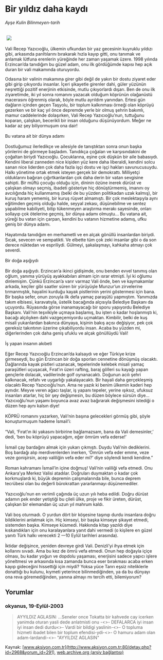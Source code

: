 # Bir yıldız daha kaydı

*Ayşe Kulin Bilinmeyen-tarih*

<div>
 <font>
  <img border="0" height="1" src="/web/20031019162652im_/http://www.aksiyon.com.tr/images/blank.gif"/>
 </font>
 <font class="content">
  <p>
   <img border="0" hspace="5" src="http://web.archive.org/web/20031019162652im_/http://www.aksiyon.com.tr/resim/458/30.jpg" vspace="5"/>
  </p>
 </font>
 <font class="content">
  Vali Recep Yazıcıoğlu, ülkemin ufkundan bir yaz gecesinin kuyruklu yıldızı gibi, arkasında parıltılarını bırakarak hızla kayıp gitti, onu tanımak ve anlamak lütfuna erenlerin yüreğinde her zaman yaşamak üzere. 1998 yılında Erzincan’da tanıdığım bu güzel adam, onu ilk gördüğümde kapısı hep açık duran bir vali makamında oturuyordu.
  <br/>
 </font>
 <p>
  <font class="content">
   Odasına bir valinin makamına girer gibi değil de yakın bir dostu ziyaret eder gibi girip çıkıyordu insanlar. İçeri şikayetle girenler dahi, güler yüzünün neşrettiği pozitif enerjinin etkisinde, mutlu çıkıyorlardı dışarı. Ben de onu ilk ziyaretimde, iki yıl sonra romanını yazacak olduğum köprünün olağanüstü macerasını öğrenmiş olarak, böyle mutlu ayrıldım yanından. Ertesi gün dağların içinden geçen Taşyolu, bir toplum kalkınması örneği olan köprüyü gezerken ve bir kaç yıl önce depremde yerle bir olmuş şehrin bakımlı, mamur caddelerinde dolaşırken, Vali Recep Yazıcıoğlu’nun, tuttuğunu koparan, çalışkan, becerikli bir insan olduğunu düşünüyordum. Meğer ne kadar az şey biliyormuşum ona dair!
   <br/>
   <br/>
   Bu vatana ait bir dünya adamı
   <br/>
   <br/>
   Dostluğumuz ilerledikçe ve ailesiyle de tanıştıktan sonra onun başka yönlerini de görmeye başladım. Tanıdıkça çoğalan ve karşısındakini de çoğaltan biriydi Yazıcıoğlu. Çocuklarına, eşine çok düşkün bir aile babasıydı. Kendini liberal zanneden nice kişiden yüz kere daha liberaldi, kendini solcu sanan nice liderden çok daha fazla işçi dostu ve işçi hakları savunucusuydu. Halkı yönetime ortak etmek isteyen gerçek bir demokrattı. Milliyetçi olduklarını bağıran çığırtkanlardan çok daha derin bir vatan sevgisine sahipti. Bir müftü çocuğu olduğu için, dininin özüne inerek dürüst ve çalışkan olmayı seçmiş, ibadeti gösteriye hiç dönüştürmemiş, imanını oy avcılığında hiç kullanmamış (belki de bu yüzden politikadan uzak kalmış), bir kuruş haram yememiş, bir kuruş rüşvet almamıştı. Bir çok meslektaşıyla aynı eğitimden geçmiş olduğu halde, seyyal zekası, düşünebilme ve sentez yapabilme kabiliyeti, bitip tükenmeyen araştırma merakı sayesinde, onları sollayıp çok ötelerine geçmiş, bir dünya adamı olmuştu… Bu vatana ait, yüreği bu vatan için çarpan, kendini bu vatanın hizmetine adamış, ufku geniş bir dünya adamı.
   <br/>
   <br/>
   Hayatımda tanıdığım en merhametli ve en alçak gönüllü insanlardan biriydi. Sıcak, sevecen ve sempatikti. Ve elbette tüm çok zeki insanlar gibi o da son derece nüktedan ve espriliydi. Gülmeyi, şakalaşmayı, kahkaha atmayı çok severdi.
   <br/>
   <br/>
   Bir doğa aşığıydı
   <br/>
   <br/>
   Bir doğa aşığıydı. Erzincan’a ikinci gidişimde, onu benden evvel tanımış olan oğlum, yanıma yürüyüş ayakkabıları almam için ısrar etmişti. İyi ki oğlumu dinlemişim. Çünkü Erzincan’a varır varmaz Vali önde, ben ve kaymakamlar arkada, keçiler gibi saatler süren bir yürüyüşle Munzur’un zirvelerine tırmanmıştık, hayalini kurduğu kayak pistlerinin yerini göstermesi için bana. Bir başka sefer, onun zoruyla ilk defa yamaç paraşütü yapmıştım. Yanımızda takım elbisesi, karavatıyla, üstelik bacağında alçısıyla Belediye Başkanı da uçuyordu. Rüyasında görse inanamayacağı bir sporu yapıyordu Belediye Başkanı. Vali’nin teşvikiyle uçmaya başlamış, bu işten o kadar hoşlanmıştı ki, bacağı alçılıyken dahi vazgeçemiyordu uçmaktan. Kimbilir, belki de kuş misali yukarılardan bakınca dünyaya, kişinin bakış açısı değişiyor, pek çok gereksiz takıntının üzerine çıkabiliyordu insan. Acaba bu yüzden mi, diğerlerinden çok daha geniş ufuklu ve alçak gönüllüydü Vali!
   <br/>
   <br/>
   İş yapan insanın akıbeti
   <br/>
   <br/>
   Eğer Recep Yazıcıoğlu Erzincan’da kalsaydı ve eğer Türkiye krize girmeseydi, bu gün Erzincan bir doğa sporları cennetine dönüşmüş olacaktı. Dağlarında kayak pistleri uzanacak, tepelerinde kelebek misali yamaç paraşütleri uçuşacak, Fırat’ın üzeri rafting, baraj gölleri su kayağı yapan gençlerle dolacak, vadilerinde golf oynanacaktı. Doğunun acılı şehri kalkınacak, refahı ve uygarlığı yakalayacaktı. Bir hayali daha gerçekleşmiş olacaktı Recep Yazıcıoğlu’nun. Ama ne yazık ki benim ülkemin kaderi hep aynıdır. Meyve veren ağacı taşlar, iş yapanı tepeler, yerine ışıksız, ufuksuz insanları atarlar, hiç bir şey değişmesin, bu düzen böylece sürsün diye… Yazıcıoğlu’nun yaşamı boyunca avaz avaz bağırarak değişmesini istediği o düzen hep aynı kalsın diye!
   <br/>
   <br/>
   KÖPRÜ romanını yazarken, Vali’nin başına gelecekleri görmüş gibi, şöyle konuşturmuşum hademe İsmail’i:
   <br/>
   <br/>
   “Vali, ‘Fırat’ın iki yakasını birbirine bağlamazsam, bana da Vali demesinler,’ dedi, ‘ben bu köprüyü yapacağım, eğer ömrüm vefa ederse!’
   <br/>
   <br/>
   İsmail çay bardağını almak için yukarı çıkmıştı. Duydu Vali’nin dediklerini. Boş bardağı alıp merdivenlerden inerken, ‘Ömrün vefa eder emme, veze veze gonişirsin, acep valiliğin vefa eder mi?’ diye söylendi kendi kendine.”
   <br/>
   <br/>
   Roman kahramanı İsmail’in içine doğmuş! Vali’nin valiliği vefa etmedi. Onu Ankara’ya Merkez Valisi atadılar. Doğruları duymaktan o kadar çok korkmuşlardı ki, büyük depremin çalışmalarında bile, bunca deprem tecrübesi olan bu değerli bürokrattan yararlanmayı düşünemediler.
   <br/>
   <br/>
   Yazıcıoğlu’nun en verimli çağında üç uzun yılı heba edildi. Doğru dürüst adamın pek ender yetiştiği bu çileli ülke, proje ve fikir üreten, dürüst, çalışkan bir elemandan üç uzun yıl mahrum kaldı.
   <br/>
   <br/>
   Vali boş oturmadı. O yurdun dört bir köşesine taşınıp durdu insanlara doğru bildiklerini anlatmak için. Hiç kimseyi, bir başka kimseye şikayet etmedi, sistemden başka. Kimseye küsmedi. Hakkında kitap yazıldı diye kıskandıkları için onu karalayanlara yanıt dahi vermedi (o kişilere en güzel yanıtı Türk halkı verecekti 2 —10 Eylül tarihleri arasında).
   <br/>
   <br/>
   İktidar değişince, yeniden devreye girdi Vali. Denizli’yi ihya etmek için kollarını sıvadı. Ama bu kez de ömrü vefa etmedi. Onun hep doğayla içiçe olması, bu kadar yoğun ve dopdolu yaşaması, enerjisini sadece yapıcı işlere yöneltmesi ve arkasında kısa zamanda bunca eser bırakması acaba erken kayıp gideceğini hissettiği için miydi? Yoksa yüce Tanrı eşsiz niteliklerle donattığı bu kulunu, kıymeti yeterince bilinmediğinden, ya da bu dünyayı ona reva göremediğinden, yanına almayı mı tercih etti, bilemiyorum?
   <br/>
  </font>
 </p>
</div>


## Yorumlar

### okyanus, 19-Eylül-2003
> AYYILDIZ AGLASIN: 
> ...Seneler once Tokatta bir kahvede cay icerken yanimda oturan yasli dede anlatmisti onu -<>- DEFALARCA  iyi insan iyi insan dedi durdu<>- Vardi bir bildigi yaslinin-<>-      O  topluma hizmeti ibadet  bilen bir toplum efendisi-ydi-<>-  O hamuru adam olan adam-lardandi-<>- "AYYILDIZ AGLASIN"

Kaynak: [www.aksiyon.com.tr](http://www.aksiyon.com.tr:80/detay.php?id=2968&yorum_id=291), [web.archive.org (arşiv bağlantısı)](http://web.archive.org/web/20031019162652/http://www.aksiyon.com.tr:80/detay.php?id=2968&yorum_id=291)
